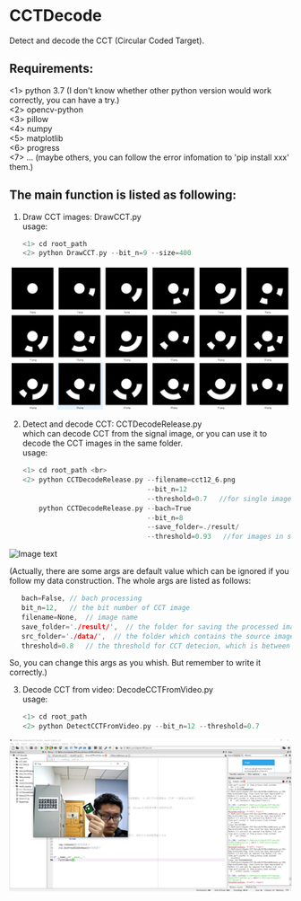 CCTDecode 
=============== 

 Detect and decode the CCT (Circular Coded Target). <br>

Requirements: 
---------------- 

<1> python 3.7 (I don't know whether other python version would work correctly, you can have a try.) <br>
<2> opencv-python <br>
<3> pillow <br>
<4> numpy <br>
<5> matplotlib <br>
<6> progress <br>
<7> ... (maybe others, you can follow the error infomation to 'pip install xxx' them.) <br>
 
The main function is listed as following:
-----------------------------------------

1. Draw CCT images: DrawCCT.py <br>
   usage: <br>
   ``` c
   <1> cd root_path 
   <2> python DrawCCT.py --bit_n=9 --size=400      
   ```
![Image text](https://github.com/poxiao2/image-store/blob/master/cct14.png)
   
2. Detect and decode CCT: CCTDecodeRelease.py <br>
   which can decode CCT from the signal image, or you can use it to decode the CCT images in the same folder. <br>
   usage: <br>  
   ``` c
   <1> cd root_path <br>   
   <2> python CCTDecodeRelease.py --filename=cct12_6.png 
                                  --bit_n=12                                        
                                  --threshold=0.7   //for single image                                        
       python CCTDecodeRelease.py --bach=True 
                                  --bit_n=8                              
                                  --save_folder=./result/                                    
                                  --threshold=0.93   //for images in same folder 
     ```                                   
![Image text](https://github.com/poxiao2/image-store/blob/master/cct12.jpg)

(Actually, there are some args are default value which can be ignored if you follow my data construction. The whole args are listed as follows: <br>
``` c
   bach=False, // bach processing 
   bit_n=12,   // the bit number of CCT image 
   filename=None,  // image name 
   save_folder='./result/',  // the folder for saving the processed images 
   src_folder='./data/',  // the folder which contains the source images 
   threshold=0.8   // the threshold for CCT detecion, which is between 0 and 1. 
```
So, you can change this args as you whish. But remember to write it correctly.) <br>

3. Decode CCT from video: DecodeCCTFromVideo.py <br>
   usage: <br>
   ``` c
   <1> cd root_path 
   <2> python DetectCCTFromVideo.py --bit_n=12 --threshold=0.7     
   ```                                 
![Image text](https://github.com/poxiao2/image-store/blob/master/20191219223602.png)
